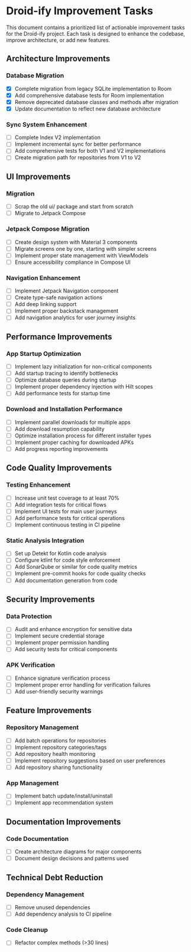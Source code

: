 # Droid-ify Improvement Tasks

This document contains a prioritized list of actionable improvement tasks for the Droid-ify project. Each task is designed to enhance the codebase, improve architecture, or add new features.

## Architecture Improvements

### Database Migration
- [x] Complete migration from legacy SQLite implementation to Room
- [x] Add comprehensive database tests for Room implementation
- [x] Remove deprecated database classes and methods after migration
- [x] Update documentation to reflect new database architecture

### Sync System Enhancement
- [ ] Complete Index V2 implementation
- [ ] Implement incremental sync for better performance
- [ ] Add comprehensive tests for both V1 and V2 implementations
- [ ] Create migration path for repositories from V1 to V2

## UI Improvements

### Migration
- [ ] Scrap the old ui/ package and start from scratch
- [ ] Migrate to Jetpack Compose

### Jetpack Compose Migration
- [ ] Create design system with Material 3 components
- [ ] Migrate screens one by one, starting with simpler screens
- [ ] Implement proper state management with ViewModels
- [ ] Ensure accessibility compliance in Compose UI

### Navigation Enhancement
- [ ] Implement Jetpack Navigation component
- [ ] Create type-safe navigation actions
- [ ] Add deep linking support
- [ ] Implement proper backstack management
- [ ] Add navigation analytics for user journey insights

## Performance Improvements

### App Startup Optimization
- [ ] Implement lazy initialization for non-critical components
- [ ] Add startup tracing to identify bottlenecks
- [ ] Optimize database queries during startup
- [ ] Implement proper dependency injection with Hilt scopes
- [ ] Add performance tests for startup time

### Download and Installation Performance
- [ ] Implement parallel downloads for multiple apps
- [ ] Add download resumption capability
- [ ] Optimize installation process for different installer types
- [ ] Implement proper caching for downloaded APKs
- [ ] Add progress reporting improvements

## Code Quality Improvements

### Testing Enhancement
- [ ] Increase unit test coverage to at least 70%
- [ ] Add integration tests for critical flows
- [ ] Implement UI tests for main user journeys
- [ ] Add performance tests for critical operations
- [ ] Implement continuous testing in CI pipeline

### Static Analysis Integration
- [ ] Set up Detekt for Kotlin code analysis
- [ ] Configure ktlint for code style enforcement
- [ ] Add SonarQube or similar for code quality metrics
- [ ] Implement pre-commit hooks for code quality checks
- [ ] Add documentation generation from code

## Security Improvements

### Data Protection
- [ ] Audit and enhance encryption for sensitive data
- [ ] Implement secure credential storage
- [ ] Implement proper permission handling
- [ ] Add security tests for critical components

### APK Verification
- [ ] Enhance signature verification process
- [ ] Implement proper error handling for verification failures
- [ ] Add user-friendly security warnings

## Feature Improvements

### Repository Management
- [ ] Add batch operations for repositories
- [ ] Implement repository categories/tags
- [ ] Add repository health monitoring
- [ ] Implement repository suggestions based on user preferences
- [ ] Add repository sharing functionality

### App Management
- [ ] Implement batch update/install/uninstall
- [ ] Implement app recommendation system

## Documentation Improvements

### Code Documentation
- [ ] Create architecture diagrams for major components
- [ ] Document design decisions and patterns used

## Technical Debt Reduction

### Dependency Management
- [ ] Remove unused dependencies
- [ ] Add dependency analysis to CI pipeline

### Code Cleanup
- [ ] Refactor complex methods (>30 lines)
